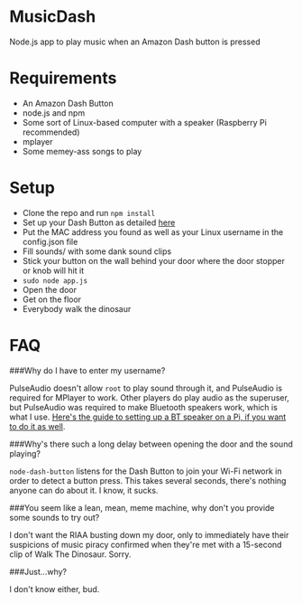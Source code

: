 # MusicDash
Node.js app to play music when an Amazon Dash button is pressed

Requirements
============
* An Amazon Dash Button
* node.js and npm
* Some sort of Linux-based computer with a speaker (Raspberry Pi recommended)
* mplayer
* Some memey-ass songs to play

Setup
=====
* Clone the repo and run `npm install`
* Set up your Dash Button as detailed [here](https://github.com/hortinstein/node-dash-button)
* Put the MAC address you found as well as your Linux username in the config.json file
* Fill sounds/ with some dank sound clips
* Stick your button on the wall behind your door where the door stopper or knob will hit it
* `sudo node app.js`
* Open the door
* Get on the floor
* Everybody walk the dinosaur

FAQ
===
###Why do I have to enter my username?

PulseAudio doesn't allow `root` to play sound through it, and PulseAudio is required for MPlayer to work. Other players do play audio as the superuser, but PulseAudio was required to make Bluetooth speakers work, which is what I use. [Here's the guide to setting up a BT speaker on a Pi, if you want to do it as well](http://youness.net/raspberry-pi/bluetooth-headset-raspberry-pi).

###Why's there such a long delay between opening the door and the sound playing?

`node-dash-button` listens for the Dash Button to join your Wi-Fi network in order to detect a button press. This takes several seconds, there's nothing anyone can do about it. I know, it sucks.

###You seem like a lean, mean, meme machine, why don't you provide some sounds to try out?

I don't want the RIAA busting down my door, only to immediately have their suspicions of music piracy confirmed when they're met with a 15-second clip of Walk The Dinosaur. Sorry.

###Just...why?

I don't know either, bud.